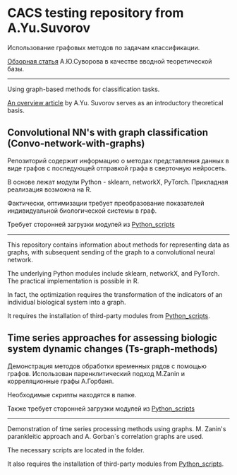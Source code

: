 # CACS testing repository from A.Yu.Suvorov


Использование графовых методов по задачам классификации.

[Обзорная статья](https://aysuvorov.github.io/docs/pages/networks/paren_syn_corr_guide/) А.Ю.Суворова в качестве вводной теоретической базы.

---

Using graph-based methods for classification tasks.

[An overview article](https://aysuvorov.github.io/docs/pages/networks/paren_syn_corr_guide/) by A.Yu. Suvorov serves as an introductory theoretical basis.


## Convolutional NN's with graph classification (Convo-network-with-graphs)

Репозиторий содержит информацию о методах представления данных в виде графов с последующей отправкой графа в сверточную нейросеть. 

В основе лежат модули Python - sklearn, networkX, PyTorch.
Прикладная реализация возможна на R.

Фактически, оптимизации требует преобразование показателей индивидуальной биологической системы в граф. 

Требует сторонней загрузки модулей из [Python_scripts](https://github.com/aysuvorov/medstats/tree/master/Python_scripts)

---

This repository contains information about methods for representing data as graphs, with subsequent sending of the graph to a convolutional neural network.

The underlying Python modules include sklearn, networkX, and PyTorch. The practical implementation is possible in R.

In fact, the optimization requires the transformation of the indicators of an individual biological system into a graph.

It requires the installation of third-party modules from [Python_scripts](https://github.com/aysuvorov/medstats/tree/master/Python_scripts).

## Time series approaches for assessing biologic system dynamic changes (Ts-graph-methods)

Демонстрация методов обработки временных рядов с помощью графов. Использован паренклитический подход M.Zanin и корреляционные графы А.Горбаня. 

Необходимые скрипты находятся в папке. 

Также требует сторонней загрузки модулей из [Python_scripts](https://github.com/aysuvorov/medstats/tree/master/Python_scripts)

---

Demonstration of time series processing methods using graphs. M. Zanin's parankleitic approach and A. Gorban`s correlation graphs are used.

The necessary scripts are located in the folder.

It also requires the installation of third-party modules from [Python_scripts](https://github.com/aysuvorov/medstats/tree/master/Python_scripts).


